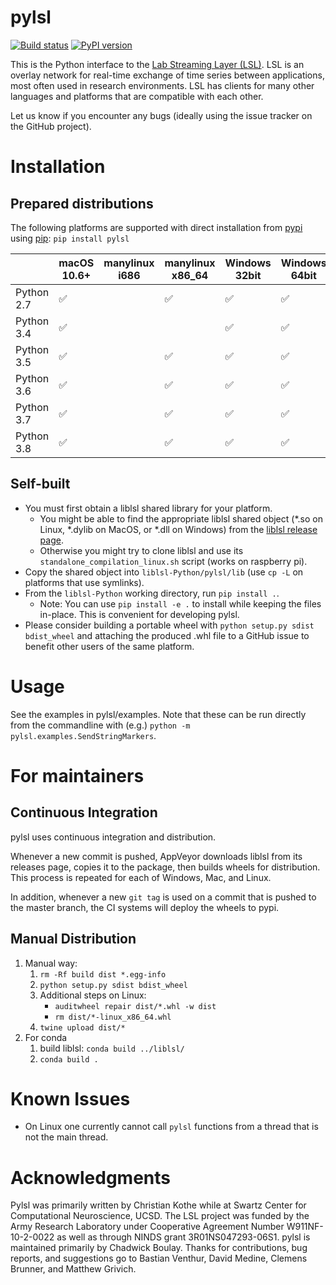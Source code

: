 # pylsl

[![Build status](https://ci.appveyor.com/api/projects/status/ggouc09585l2518i/branch/master?svg=true)](https://ci.appveyor.com/project/cboulay/liblsl-python/branch/master)
[![PyPI version](https://badge.fury.io/py/pylsl.svg)](https://badge.fury.io/py/pylsl)

This is the Python interface to the [Lab Streaming Layer (LSL)](https://github.com/sccn/labstreaminglayer).
LSL is an overlay network for real-time exchange of time series between applications,
most often used in research environments. LSL has clients for many other languages
and platforms that are compatible with each other.

Let us know if you encounter any bugs (ideally using the issue tracker on
the GitHub project).

# Installation

## Prepared distributions

The following platforms are supported with direct installation from [pypi](https://pypi.org/project/pylsl/)
using [pip](https://pip.pypa.io/en/stable/installing/): `pip install pylsl`

|            | macOS 10.6+ | manylinux i686 | manylinux x86_64 |  Windows 32bit | Windows 64bit |
|---         |---          |---             |---               |---             |---            |
| Python 2.7 | ✅ |  | ✅ | ✅ | ✅ |
| Python 3.4 | ✅ |  |    | ✅ | ✅ |
| Python 3.5 | ✅ |  | ✅ | ✅ | ✅ |
| Python 3.6 | ✅ |  | ✅ | ✅ | ✅ |
| Python 3.7 | ✅ |  | ✅ | ✅ | ✅ |
| Python 3.8 | ✅ |  | ✅ | ✅ | ✅ |

## Self-built

* You must first obtain a liblsl shared library for your platform.
    * You might be able to find the appropriate liblsl shared object (*.so on Linux, *.dylib on MacOS, or *.dll on Windows) from the [liblsl release page](https://github.com/sccn/liblsl/releases).
    * Otherwise you might try to clone liblsl and use its `standalone_compilation_linux.sh` script (works on raspberry pi).  
* Copy the shared object into `liblsl-Python/pylsl/lib` (use `cp -L` on platforms that use symlinks).
* From the `liblsl-Python` working directory, run `pip install .`.
    * Note: You can use `pip install -e .` to install while keeping the files in-place. This is convenient for developing pylsl.
* Please consider building a portable wheel with `python setup.py sdist bdist_wheel` and attaching the produced .whl file to a GitHub issue to benefit other users of the same platform.

# Usage

See the examples in pylsl/examples. Note that these can be run directly from the commandline with (e.g.) `python -m pylsl.examples.SendStringMarkers`.

# For maintainers

## Continuous Integration

pylsl uses continuous integration and distribution.

Whenever a new commit is pushed, AppVeyor downloads liblsl from its releases page, copies it to the package,  then builds wheels for distribution. This process is repeated for each of Windows, Mac, and Linux.

In addition, whenever a new `git tag` is used on a commit that is pushed to the master branch, the CI systems will deploy the wheels to pypi.

## Manual Distribution

1. Manual way:
    1. `rm -Rf build dist *.egg-info`
    1. `python setup.py sdist bdist_wheel`
    1. Additional steps on Linux:
        * `auditwheel repair dist/*.whl -w dist`
        * `rm dist/*-linux_x86_64.whl`
    1. `twine upload dist/*`
1. For conda
    1. build liblsl: `conda build ../liblsl/`
    1. `conda build .`

# Known Issues

* On Linux one currently cannot call ``pylsl`` functions from a thread that is not the main thread.

# Acknowledgments

Pylsl was primarily written by Christian Kothe while at Swartz Center for Computational Neuroscience, UCSD. The LSL project was funded by the Army Research Laboratory under Cooperative Agreement Number W911NF-10-2-0022 as well as through NINDS grant 3R01NS047293-06S1. pylsl is maintained primarily by Chadwick Boulay. Thanks for contributions, bug reports, and suggestions go to Bastian Venthur, David Medine, Clemens Brunner, and Matthew Grivich.
